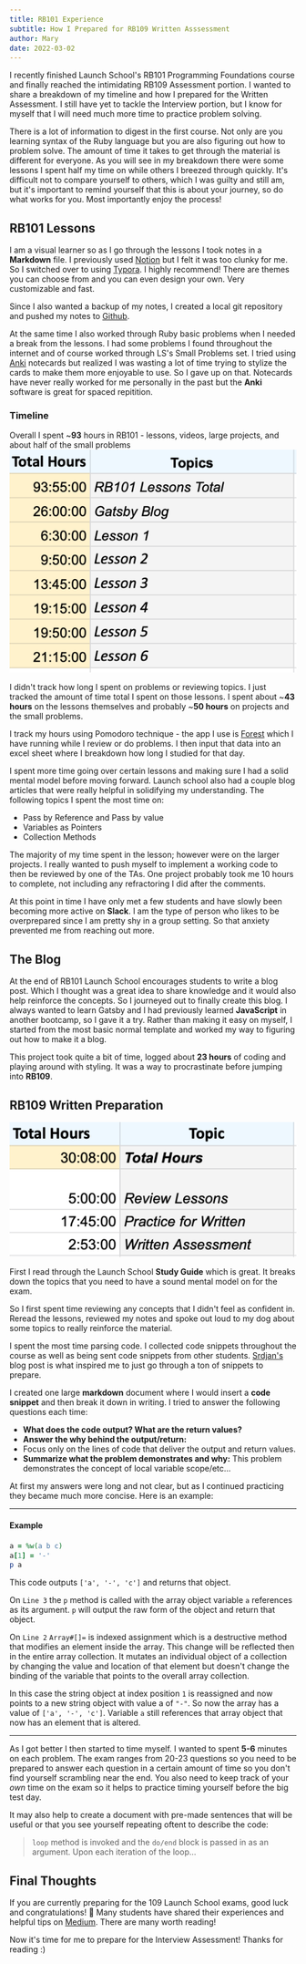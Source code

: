 ```yaml
---
title: RB101 Experience
subtitle: How I Prepared for RB109 Written Asssessment
author: Mary
date: 2022-03-02
---
```


I recently finished Launch School's RB101 Programming Foundations course and finally reached the intimidating RB109 Assessment portion. I wanted to share a breakdown of my timeline and how I prepared for the Written Assessment. I still have yet to tackle the Interview portion, but I know for myself that I will need much more time to practice problem solving.

There is a lot of information to digest in the first course. Not only are you learning syntax of the Ruby language but you are also figuring out how to problem solve. The amount of time it takes to get through the material is different for everyone. As you will see in my breakdown there were some lessons I spent half my time on while others I breezed through quickly. It's difficult not to compare yourself to others, which I was guilty and still am, but it's important to remind yourself that this is about your journey, so do what works for you. Most importantly enjoy the process!

## RB101 Lessons

I am a visual learner so as I go through the lessons I took notes in a **Markdown** file. I previously used [Notion](https://www.notion.so) but I felt it was too clunky for me. So I switched over to using [Typora](https://typora.io). I highly recommend! There are themes you can choose from and you can even design your own. Very customizable and fast.

Since I also wanted a backup of my notes, I created a local git repository and pushed my notes to [Github](https://github.com/marykasp/ls-notes).

At the same time I also worked through Ruby basic problems when I needed a break from the lessons. I had some problems I found throughout the internet and of course worked through LS's Small Problems set. I tried using [Anki](https://www.notion.so) notecards but realized I was wasting a lot of time trying to stylize the cards to make them more enjoyable to use. So I gave up on that. Notecards have never really worked for me personally in the past but the **Anki** software is great for spaced repitition.

### Timeline

Overall I spent ~**93** hours in RB101 - lessons, videos, large projects, and about half of the small problems
![RB101](109-timeline.png)

I didn't track how long I spent on problems or reviewing topics. I just tracked the amount of time total I spent on those lessons. I spent about ~**43 hours** on the lessons themselves and probably ~**50 hours** on projects and the small problems.

I track my hours using Pomodoro technique - the app I use is [Forest](https://www.forestapp.cc) which I have running while I review or do problems. I then input that data into an excel sheet where I breakdown how long I studied for that day.

I spent more time going over certain lessons and making sure I had a solid mental model before moving forward. Launch school also had a couple blog articles that were really helpful in solidifying my understanding. The following topics I spent the most time on:

- Pass by Reference and Pass by value
- Variables as Pointers
- Collection Methods

The majority of my time spent in the lesson; however were on the larger projects. I really wanted to push myself to implement a working code to then be reviewed by one of the TAs. One project probably took me 10 hours to complete, not including any refractoring I did after the comments.

At this point in time I have only met a few students and have slowly been becoming more active on **Slack**. I am the type of person who likes to be overprepared since I am pretty shy in a group setting. So that anxiety prevented me from reaching out more.

## The Blog

At the end of RB101 Launch School encourages students to write a blog post. Which I thought was a great idea to share knowledge and it would also help reinforce the concepts. So I journeyed out to finally create this blog. I always wanted to learn Gatsby and I had previously learned **JavaScript** in another bootcamp, so I gave it a try. Rather than making it easy on myself, I started from the most basic normal template and worked my way to figuring out how to make it a blog.

This project took quite a bit of time, logged about **23 hours** of coding and playing around with styling. It was a way to procrastinate before jumping into **RB109**.

## RB109 Written Preparation

![RB109](109-written.png)

First I read through the Launch School **Study Guide** which is great. It breaks down the topics that you need to have a sound mental model on for the exam.

So I first spent time reviewing any concepts that I didn't feel as confident in. Reread the lessons, reviewed my notes and spoke out loud to my dog about some topics to really reinforce the material.

I spent the most time parsing code. I collected code snippets throughout the course as well as being sent code snippets from other students. [Srdjan's](https://medium.com/how-i-started-learning-coding-from-scratch/advices-for-109-written-assessment-part-1-6f7fa821cf84) blog post is what inspired me to just go through a ton of snippets to prepare.

I created one large **markdown** document where I would insert a **code snippet** and then break it down in writing. I tried to answer the following questions each time:

- **What does the code output? What are the return values?**
- **Answer the why behind the output/return:**
- Focus only on the lines of code that deliver the output and return values.
- **Summarize what the problem demonstrates and why:** This problem demonstrates the concept of local variable scope/etc…

At first my answers were long and not clear, but as I continued practicing they became much more concise. Here is an example:

---

#### Example

```ruby:title=written-practice.rb
a = %w(a b c)
a[1] = '-'
p a
```

This code outputs `['a', '-', 'c']` and returns that object.

On `Line 3` the `p` method is called with the array object variable `a` references as its argument. `p` will output the raw form of the object and return that object.

On `Line 2` `Array#[]=` is indexed assignment which is a destructive method that modifies an element inside the array. This change will be reflected then in the entire array collection. It mutates an individual object of a collection by changing the value and location of that element but doesn't change the binding of the variable that points to the overall array collection.

In this case the string object at index position `1` is reassigned and now points to a new string object with value a of `"-"`. So now the array has a value of `['a', '-', 'c']`. Variable `a` still references that array object that now has an element that is altered.

---

As I got better I then started to time myself. I wanted to spent **5-6** minutes on each problem. The exam ranges from 20-23 questions so you need to be prepared to answer each question in a certain amount of time so you don't find yourself scrambling near the end. You also need to keep track of your _own_ time on the exam so it helps to practice timing yourself before the big test day.

It may also help to create a document with pre-made sentences that will be useful or that you see yourself repeating oftent to describe the code:

> `loop` method is invoked and the `do/end` block is passed in as an argument. Upon each iteration of the loop...

## Final Thoughts

If you are currently preparing for the 109 Launch School exams, good luck and congratulations! 🎉 Many students have shared their experiences and helpful tips on [Medium](https://medium.com/launch-school). There are many worth reading!

Now it's time for me to prepare for the Interview Assessment! Thanks for reading :)
